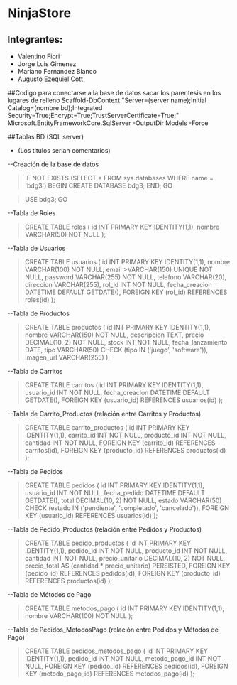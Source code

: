 # NinjaStore

## Integrantes:
- Valentino Fiori
- Jorge Luis Gimenez
- Mariano Fernandez Blanco
- Augusto Ezequiel Cott

##Codigo para conectarse a la base de datos 
sacar los parentesis en los lugares de relleno
Scaffold-DbContext "Server=(server name);Initial Catalog=(nombre bd);Integrated Security=True;Encrypt=True;TrustServerCertificate=True;" Microsoft.EntityFrameworkCore.SqlServer -OutputDir Models -Force

##Tablas BD (SQL server)
- (Los titulos serian comentarios)
  
--Creación de la base de datos
>IF NOT EXISTS (SELECT * FROM sys.databases WHERE name = 'bdg3') BEGIN CREATE DATABASE bdg3; END; GO

>USE bdg3; GO

--Tabla de Roles 
>CREATE TABLE roles ( id INT PRIMARY KEY IDENTITY(1,1), nombre VARCHAR(50) NOT NULL );

--Tabla de Usuarios 
>CREATE TABLE usuarios ( id INT PRIMARY KEY IDENTITY(1,1), nombre VARCHAR(100) NOT NULL, email >VARCHAR(150) UNIQUE NOT NULL, password VARCHAR(255) NOT NULL, telefono VARCHAR(20), direccion VARCHAR(255), rol_id INT NOT NULL, fecha_creacion DATETIME DEFAULT GETDATE(), FOREIGN KEY (rol_id) REFERENCES roles(id) );

--Tabla de Productos 
>CREATE TABLE productos ( id INT PRIMARY KEY IDENTITY(1,1), nombre VARCHAR(150) NOT NULL, descripcion TEXT, precio DECIMAL(10, 2) NOT NULL, stock INT NOT NULL, fecha_lanzamiento DATE, tipo VARCHAR(50) CHECK (tipo IN ('juego', 'software')), imagen_url VARCHAR(255) );

--Tabla de Carritos 
>CREATE TABLE carritos ( id INT PRIMARY KEY IDENTITY(1,1), usuario_id INT NOT NULL, fecha_creacion DATETIME DEFAULT GETDATE(), FOREIGN KEY (usuario_id) REFERENCES usuarios(id) );

--Tabla de Carrito_Productos (relación entre Carritos y Productos) 
>CREATE TABLE carrito_productos ( id INT PRIMARY KEY IDENTITY(1,1), carrito_id INT NOT NULL, producto_id INT NOT NULL, cantidad INT NOT NULL, FOREIGN KEY (carrito_id) REFERENCES carritos(id), FOREIGN KEY (producto_id) REFERENCES productos(id) );

--Tabla de Pedidos
>CREATE TABLE pedidos ( id INT PRIMARY KEY IDENTITY(1,1), usuario_id INT NOT NULL, fecha_pedido DATETIME DEFAULT GETDATE(), total DECIMAL(10, 2) NOT NULL, estado VARCHAR(50) CHECK (estado IN ('pendiente', 'completado', 'cancelado')), FOREIGN KEY (usuario_id) REFERENCES usuarios(id) );

--Tabla de Pedido_Productos (relación entre Pedidos y Productos) 
>CREATE TABLE pedido_productos ( id INT PRIMARY KEY IDENTITY(1,1), pedido_id INT NOT NULL, producto_id INT NOT NULL, cantidad INT NOT NULL, precio_unitario DECIMAL(10, 2) NOT NULL, precio_total AS (cantidad * precio_unitario) PERSISTED,
FOREIGN KEY (pedido_id) REFERENCES pedidos(id), FOREIGN KEY (producto_id) REFERENCES productos(id) );

--Tabla de Métodos de Pago 
>CREATE TABLE metodos_pago ( id INT PRIMARY KEY IDENTITY(1,1), nombre VARCHAR(100) NOT NULL );

--Tabla de Pedidos_MetodosPago (relación entre Pedidos y Métodos de Pago) 
>CREATE TABLE pedidos_metodos_pago ( id INT PRIMARY KEY IDENTITY(1,1), pedido_id INT NOT NULL, metodo_pago_id INT NOT NULL, FOREIGN KEY (pedido_id) REFERENCES pedidos(id), FOREIGN KEY (metodo_pago_id) REFERENCES metodos_pago(id) );
